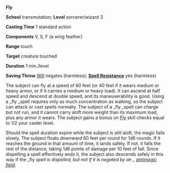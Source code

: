  **Fly**

**School** transmutation; **Level** sorcerer/wizard 3

**Casting Time** 1 standard action

**Components** V, S, F (a wing feather)

**Range** touch

**Target** creature touched

**Duration** 1 min./level

**Saving Throw** [Will](../combat.md#_will) negates (harmless); **[Spell Resistance](../glossary.md#_spell-resistance)** yes (harmless)

The subject can fly at a speed of 60 feet (or 40 feet if it wears medium or heavy armor, or if it carries a medium or heavy load). It can ascend at half speed and descend at double speed, and its maneuverability is good. Using a _fly _spell requires only as much concentration as walking, so the subject can attack or cast spells normally. The subject of a _fly _spell can charge but not run, and it cannot carry aloft more weight than its maximum load, plus any armor it wears. The subject gains a bonus on [Fly](../skills/fly.md#_fly) skill checks equal to 1/2 your caster level.

Should the spell duration expire while the subject is still aloft, the magic fails slowly. The subject floats downward 60 feet per round for 1d6 rounds. If it reaches the ground in that amount of time, it lands safely. If not, it falls the rest of the distance, taking 1d6 points of damage per 10 feet of fall. Since dispelling a spell effectively ends it, the subject also descends safely in this way if the _fly _spell is dispelled, but not if it is negated by an _ [antimagic field](antimagicField.md#_antimagic-field)_.

